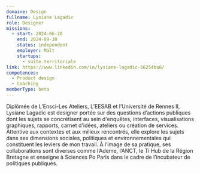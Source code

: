 ```yaml
---
domaine: Design
fullname: Lysiane Lagadic
role: Designer
missions:
  - start: 2024-06-20
    end: 2024-09-30
    status: independent
    employer: Malt
    startups:
      - suite.territoriale
link: https://www.linkedin.com/in/lysiane-lagadic-56254ba8/
competences:
  - Product design
  - Coaching
memberType: beta
---
```

Diplômée de L’Ensci-Les Ateliers, L’EESAB et l’Université de Rennes II, Lysiane Lagadic est designer portée sur des questions d’actions publiques dont les sujets se concrétisent au sein d'enquêtes, interfaces, visualisations graphiques, rapports, carnet d'idées, ateliers ou création de services. Attentive aux contextes et aux milieux rencontrés, elle explore les sujets dans ses dimensions sociales, politiques et environnementales qui constituent les leviers de mon travail. À l’image de sa pratique, ses collaborations sont diverses comme l’Ademe, l’ANCT, le Ti Hub de la Région Bretagne et enseigne à Sciences Po Paris dans le cadre de l’incubateur de politiques publiques.

